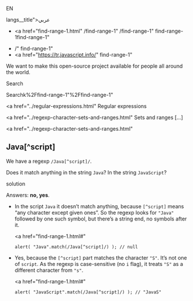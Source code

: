 EN

langs\_\_title">عربي</span></a>

- <a href="find-range-1.html"
  /find-range-1"
  /find-range-1"
  find-range-1find-range-1"

<!-- -->

- /"
  find-range-1"
- <a href="https://tr.javascript.info/"
  find-range-1"

We want to make this open-source project available for people all around the world.

Search

Searchk%2Ffind-range-1"%2Ffind-range-1" </a>

<a href="../regular-expressions.html" Regular expressions</span></a>

<a href="../regexp-character-sets-and-ranges.html" Sets and ranges [...]</span></a>

<a href="../regexp-character-sets-and-ranges.html"

## Java\[^script\]

We have a regexp `/Java[^script]/`.

Does it match anything in the string `Java`? In the string `JavaScript`?

solution

Answers: **no, yes**.

- In the script `Java` it doesn’t match anything, because `[^script]` means “any character except given ones”. So the regexp looks for `"Java"` followed by one such symbol, but there’s a string end, no symbols after it.

  <a href="find-range-1.html#"
  <a href="find-range-1.html#" class="toolbar__button toolbar__button_edit" title="open in sandbox"></a>

      alert( "Java".match(/Java[^script]/) ); // null

- Yes, because the `[^script]` part matches the character `"S"`. It’s not one of `script`. As the regexp is case-sensitive (no `i` flag), it treats `"S"` as a different character from `"s"`.

  <a href="find-range-1.html#"
  <a href="find-range-1.html#" class="toolbar__button toolbar__button_edit" title="open in sandbox"></a>

      alert( "JavaScript".match(/Java[^script]/) ); // "JavaS"
